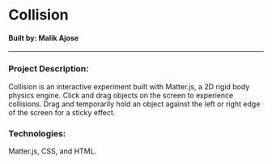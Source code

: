 # Collision
#### Built by: Malik Ajose

---

### Project Description:
Collision is an interactive experiment built with Matter.js, a 2D rigid body physics engine. Click and drag objects on the screen to experience collisions. Drag and temporarily hold an object against the left or right edge of the screen for a sticky effect.

### Technologies:
Matter.js, CSS, and HTML.
